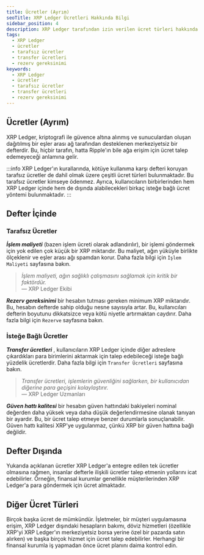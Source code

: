```yaml
---
title: Ücretler (Ayrım)
seoTitle: XRP Ledger Ücretleri Hakkında Bilgi
sidebar_position: 4
description: XRP Ledger tarafından izin verilen ücret türleri hakkında bilgi edinin. Kötüye kullanıma karşı defteri koruyan tarafsız ücretler ve kullanıcıların birbirlerinden alabileceği isteğe bağlı ücret yöntemleri hakkında detaylar.
tags: 
  - XRP Ledger
  - ücretler
  - tarafsız ücretler
  - transfer ücretleri
  - rezerv gereksinimi
keywords: 
  - XRP Ledger
  - ücretler
  - tarafsız ücretler
  - transfer ücretleri
  - rezerv gereksinimi
---
```


## Ücretler (Ayrım)

XRP Ledger, kriptografi ile güvence altına alınmış ve sunuculardan oluşan dağıtılmış bir eşler arası ağ tarafından desteklenen merkeziyetsiz bir defterdir. Bu, hiçbir tarafın, hatta Ripple'ın bile ağa erişim için ücret talep edemeyeceği anlamına gelir.

:::info
XRP Ledger'ın kurallarında, kötüye kullanıma karşı defteri koruyan tarafsız ücretler de dahil olmak üzere çeşitli ücret türleri bulunmaktadır. Bu tarafsız ücretler kimseye ödenmez. Ayrıca, kullanıcıların birbirlerinden hem XRP Ledger içinde hem de dışında alabilecekleri birkaç isteğe bağlı ücret yöntemi bulunmaktadır.
:::

## Defter İçinde

### Tarafsız Ücretler

_**İşlem maliyeti**_ (bazen işlem ücreti olarak adlandırılır), bir işlemi göndermek için yok edilen çok küçük bir XRP miktarıdır. Bu maliyet, ağın yüküyle birlikte ölçeklenir ve eşler arası ağı spamdan korur. Daha fazla bilgi için `İşlem Maliyeti` sayfasına bakın.

> _İşlem maliyeti, ağın sağlıklı çalışmasını sağlamak için kritik bir faktördür._  
> — XRP Ledger Ekibi

_**Rezerv gereksinimi**_ bir hesabın tutması gereken minimum XRP miktarıdır. Bu, hesabın defterde sahip olduğu nesne sayısıyla artar. Bu, kullanıcıları defterin boyutunu dikkatsizce veya kötü niyetle artırmaktan caydırır. Daha fazla bilgi için `Rezerve` sayfasına bakın.

### İsteğe Bağlı Ücretler

_**Transfer ücretleri**_ , kullanıcıların XRP Ledger içinde diğer adreslere çıkardıkları para birimlerini aktarmak için talep edebileceği isteğe bağlı yüzdelik ücretlerdir. Daha fazla bilgi için `Transfer Ücretleri` sayfasına bakın.

> _Transfer ücretleri, işlemlerin güvenliğini sağlarken, bir kullanıcıdan diğerine para geçişini kolaylaştırır._  
> — XRP Ledger Uzmanları

_**Güven hattı kalitesi**_ bir hesabın güven hattındaki bakiyeleri nominal değerden daha yüksek veya daha düşük değerlendirmesine olanak tanıyan bir ayardır. Bu, bir ücret talep etmeye benzer durumlarla sonuçlanabilir. Güven hattı kalitesi XRP'ye uygulanmaz, çünkü XRP bir güven hattına bağlı değildir.

## Defter Dışında

Yukarıda açıklanan ücretler XRP Ledger'a entegre edilen tek ücretler olmasına rağmen, insanlar defterle ilişkili ücretler talep etmenin yollarını icat edebilirler. Örneğin, finansal kurumlar genellikle müşterilerinden XRP Ledger'a para göndermek için ücret almaktadır.

## Diğer Ücret Türleri

Birçok başka ücret de mümkündür. İşletmeler, bir müşteri uygulamasına erişim, XRP Ledger dışındaki hesapların bakımı, döviz hizmetleri (özellikle XRP'yi XRP Ledger'ın merkeziyetsiz borsa yerine özel bir pazarda satın alırken) ve başka birçok hizmet için ücret talep edebilirler. Herhangi bir finansal kurumla iş yapmadan önce ücret planını daima kontrol edin.